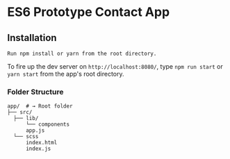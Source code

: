# ES6 Prototype Contact App

## Installation
```
Run npm install or yarn from the root directory.
```
To fire up the dev server on `http://localhost:8080/`, type `npm run start` or `yarn start` from the app's root directory.


### Folder Structure


```shell
app/  # → Root folder
├── src/
  ├── lib/
      └── components
      app.js
  └── scss
      index.html
      index.js
```